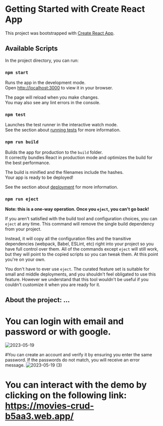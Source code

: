 # Getting Started with Create React App

This project was bootstrapped with [Create React App](https://github.com/facebook/create-react-app).

## Available Scripts

In the project directory, you can run:

### `npm start`

Runs the app in the development mode.\
Open [http://localhost:3000](http://localhost:3000) to view it in your browser.

The page will reload when you make changes.\
You may also see any lint errors in the console.

### `npm test`

Launches the test runner in the interactive watch mode.\
See the section about [running tests](https://facebook.github.io/create-react-app/docs/running-tests) for more information.

### `npm run build`

Builds the app for production to the `build` folder.\
It correctly bundles React in production mode and optimizes the build for the best performance.

The build is minified and the filenames include the hashes.\
Your app is ready to be deployed!

See the section about [deployment](https://facebook.github.io/create-react-app/docs/deployment) for more information.

### `npm run eject`

**Note: this is a one-way operation. Once you `eject`, you can't go back!**

If you aren't satisfied with the build tool and configuration choices, you can `eject` at any time. This command will remove the single build dependency from your project.

Instead, it will copy all the configuration files and the transitive dependencies (webpack, Babel, ESLint, etc) right into your project so you have full control over them. All of the commands except `eject` will still work, but they will point to the copied scripts so you can tweak them. At this point you're on your own.

You don't have to ever use `eject`. The curated feature set is suitable for small and middle deployments, and you shouldn't feel obligated to use this feature. However we understand that this tool wouldn't be useful if you couldn't customize it when you are ready for it.

## About the project: ...
# You can login with email and password or with google.
![2023-05-19](https://github.com/caiomelotec/movie-list-crud-with-React-and-Firebase/assets/74388750/8a9c17e1-3577-4a7e-b6a8-566a890d20c4)

#You can create an account and verify it by ensuring you enter the same password. If the passwords do not match, you will receive an error message.
![2023-05-19 (3)](https://github.com/caiomelotec/movie-list-crud-with-React-and-Firebase/assets/74388750/22ba50ae-98e9-484d-9be5-383d422792e5)

# You can interact with the demo by clicking on the following link: https://movies-crud-b5aa3.web.app/
